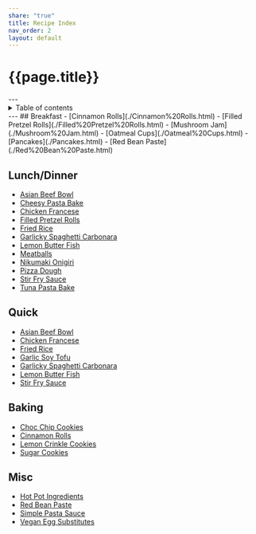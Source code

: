 ```yaml
---
share: "true"
title: Recipe Index
nav_order: 2
layout: default
---
```

<h1>{{page.title}}</h1>  
---  
<details markdown="block">  
  <summary>  
    Table of contents  
  </summary>  
  {: .text-delta }  
1. TOC  
{:toc}  
</details>  
---  
## Breakfast  
- [Cinnamon Rolls](./Cinnamon%20Rolls.html)  
- [Filled Pretzel Rolls](./Filled%20Pretzel%20Rolls.html)  
- [Mushroom Jam](./Mushroom%20Jam.html)  
- [Oatmeal Cups](./Oatmeal%20Cups.html)  
- [Pancakes](./Pancakes.html)  
- [Red Bean Paste](./Red%20Bean%20Paste.html)  
  
## Lunch/Dinner  
- [Asian Beef Bowl](./Asian%20Beef%20Bowl.html)  
- [Cheesy Pasta Bake](./Cheesy%20Pasta%20Bake.html)  
- [Chicken Francese](./Chicken%20Francese.html)  
- [Filled Pretzel Rolls](./Filled%20Pretzel%20Rolls.html)  
- [Fried Rice](./Fried%20Rice.html)  
- [Garlicky Spaghetti Carbonara](./Garlicky%20Spaghetti%20Carbonara.html)  
- [Lemon Butter Fish](./Lemon%20Butter%20Fish.html)  
- [Meatballs](./Meatballs.html)  
- [Nikumaki Onigiri](./Nikumaki%20Onigiri.html)  
- [Pizza Dough](./Pizza%20Dough.html)  
- [Stir Fry Sauce](./Stir%20Fry%20Sauce.html)  
- [Tuna Pasta Bake](./Tuna%20Pasta%20Bake.html)  
  
## Quick   
- [Asian Beef Bowl](./Asian%20Beef%20Bowl.html)  
- [Chicken Francese](./Chicken%20Francese.html)  
- [Fried Rice](./Fried%20Rice.html)  
- [Garlic Soy Tofu](./Garlic%20Soy%20Tofu.html)  
- [Garlicky Spaghetti Carbonara](./Garlicky%20Spaghetti%20Carbonara.html)  
- [Lemon Butter Fish](./Lemon%20Butter%20Fish.html)  
- [Stir Fry Sauce](./Stir%20Fry%20Sauce.html)  
  
  
## Baking  
- [Choc Chip Cookies](./Choc%20Chip%20Cookies.html)  
- [Cinnamon Rolls](./Cinnamon%20Rolls.html)  
- [Lemon Crinkle Cookies](./Lemon%20Crinkle%20Cookies.html)  
- [Sugar Cookies](./Sugar%20Cookies.html)  
  
## Misc  
- [Hot Pot Ingredients](./Hot%20Pot%20Ingredients.html)  
- [Red Bean Paste](./Red%20Bean%20Paste.html)  
- [Simple Pasta Sauce](./Simple%20Pasta%20Sauce.html)  
- [Vegan Egg Substitutes](./Vegan%20Egg%20Substitutes.html)  
